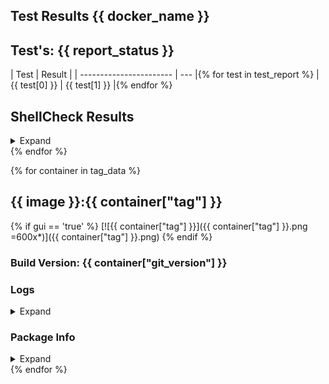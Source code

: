 ## Test Results {{ docker_name }}

## Test's: {{ report_status }}

| Test | Result |
| ----------------------- | --- |{% for test in test_report %}
| {{ test[0] }} | {{ test[1] }} |{% endfor %}


<main>
  
 ## ShellCheck Results
 
<details><summary>Expand</summary><blockquote><p>
{% for test in shell_check %}
<section markdown="1">
<details><summary>File: {{ test[0] }}</summary><p>

```
{{ test[1] }}
```

</p></details>
</blockquote></p></details>
</section>
{% endfor %}
 
{% for container in tag_data %}
<section markdown="1">

## {{ image }}:{{ container["tag"] }}
{% if gui == 'true' %}
[![{{ container["tag"] }}]({{ container["tag"] }}.png =600x*)]({{ container["tag"] }}.png)
{% endif %}
### Build Version: {{ container["git_version"] }}

### Logs

<details><summary>Expand</summary><p>

```
{{ container["logs"] }}
```

</p></details>

### Package Info

<details><summary>Expand</summary><p>

```
{{ container["packages"] }}
```

</p></details>
</section>
{% endfor %}
</main>
